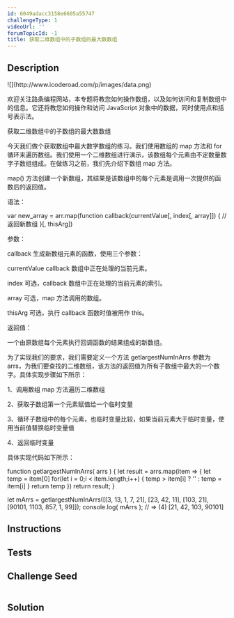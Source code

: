 ```yaml
---
id: 6049adacc3158e6605a55747
challengeType: 1
videoUrl: ''
forumTopicId: -1
title: 获取二维数组中的子数组的最大数数组
---
```


## Description
<section id='description'>
![](http://www.icoderoad.com/p/images/data.png)

欢迎关注路条编程网站，本专题将教您如何操作数组，以及如何访问和复制数组中的信息。它还将教您如何操作和访问 JavaScript 对象中的数据，同时使用点和括号表示法。

获取二维数组中的子数组的最大数数组

今天我们做个获取数组中最大数字数组的练习。我们使用数组的 map 方法和 for 循环来遍历数组。我们使用一个二维数组进行演示，该数组每个元素由不定数量数字子数组组成。在做练习之前，我们先介绍下数组 map 方法。

map() 方法创建一个新数组，其结果是该数组中的每个元素是调用一次提供的函数后的返回值。

语法：

var new_array = arr.map(function callback(currentValue[, index[, array]]) {
 // 返回新数组
}[, thisArg])

参数：

callback	生成新数组元素的函数，使用三个参数：

currentValue	callback 数组中正在处理的当前元素。

index	可选，callback 数组中正在处理的当前元素的索引。

array 可选，map 方法调用的数组。

thisArg	可选，执行 callback 函数时值被用作 this。

返回值：

一个由原数组每个元素执行回调函数的结果组成的新数组。

为了实现我们的要求，我们需要定义一个方法 getlargestNumInArrs 参数为 arrs，为我们要查找的二维数组，该方法的返回值为所有子数组中最大的一个数字。具体实现步骤如下所示：

1、调用数组 map 方法遍历二维数组

2、获取子数组第一个元素赋值给一个临时变量

3、循环子数组中的每个元素，也临时变量比较，如果当前元素大于临时变量，使用当前值替换临时变量值

4、返回临时变量

具体实现代码如下所示：


function getlargestNumInArrs( arrs ) {
  let result = arrs.map(item => {
    let temp = item[0]
    for(let i = 0;i < item.length;i++) {
      temp > item[i] ? '' : temp = item[i]
    }
    return temp
  })
  return result;
}
 
let mArrs = getlargestNumInArrs([[3, 13, 1, 7, 21], [23, 42, 11], [103, 21], [90101, 1103, 857, 1, 99]]);
console.log( mArrs );
// => (4) [21, 42, 103, 90101]

</section>

## Instructions
<section id='instructions'>

</section>

## Tests
<section id='tests'>

</section>

## Challenge Seed
<section id='challengeSeed'>

<div id='js-seed'>

```js

```

</div>



</section>

## Solution
<section id='solution'>


</section>
